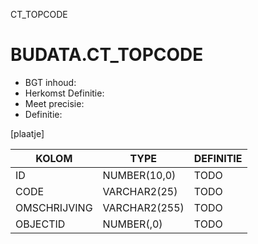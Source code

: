 CT_TOPCODE

# BUDATA.CT_TOPCODE

                                                                                                  
* BGT inhoud: 
* Herkomst Definitie: 
* Meet precisie: 
* Definitie: 

[plaatje]

                                      
|KOLOM                           	|TYPE          	|DEFINITIE|                                                           
|------                          	|----          	|-----    |                                                           
|ID                              	|NUMBER(10,0)  	|TODO|                                                                
|CODE                            	|VARCHAR2(25)  	|TODO|                                                                
|OMSCHRIJVING                    	|VARCHAR2(255) 	|TODO|                                                                
|OBJECTID                        	|NUMBER(,0)    	|TODO|                                                                

